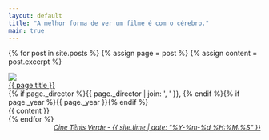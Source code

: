 ```yaml
---
layout: default
title: "A melhor forma de ver um filme é com o cérebro."
main: true
---
```

{% for post in site.posts %}
{% assign page = post %}
{% assign content = post.excerpt %}
  <div id="post-info">
    <div id="cover-photo-container">
      <img id="cover-photo" src="/images/screenshots{{ page.id }}.jpg">
    </div>
    <div id="info-container">
      <div id="title"><a href="{{ post.url }}">{{ page.title }}</a></div>
      <span id="details">{% if page._director %}{{ page._director | join: ', ' }}, {% endif %}{% if page._year %}{{ page._year }}{% endif %}</span>
    </div>
    <div class="post">
      {{ content }}
    </div>
  </div>
{% endfor %}
<div style="text-align: right; font-size: small; margin-bottom: 25px;">
    <a href="/" title="Voltar pra Home"><i>Cine Tênis Verde - {{ site.time | date: "%Y-%m-%d %H:%M:%S" }}</i></a>
</div>
